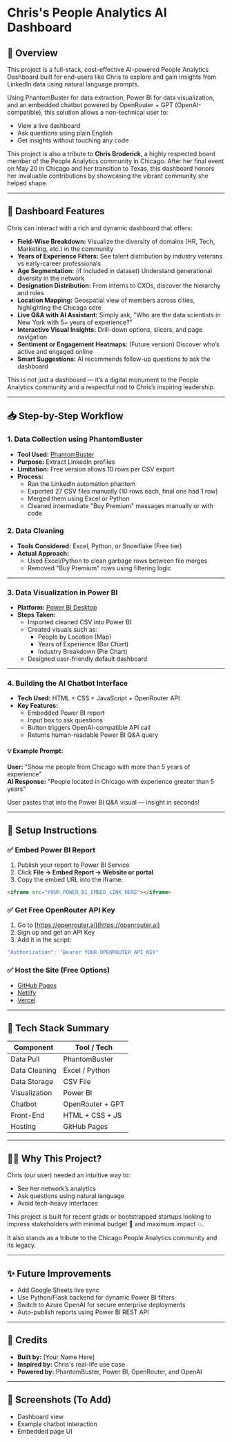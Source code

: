
# Chris's People Analytics AI Dashboard

## 🚀 Overview
This project is a full-stack, cost-effective AI-powered People Analytics Dashboard built for end-users like Chris to explore and gain insights from LinkedIn data using natural language prompts.

Using PhantomBuster for data extraction, Power BI for data visualization, and an embedded chatbot powered by OpenRouter + GPT (OpenAI-compatible), this solution allows a non-technical user to:
- View a live dashboard
- Ask questions using plain English
- Get insights without touching any code

This project is also a tribute to **Chris Broderick**, a highly respected board member of the People Analytics community in Chicago. After her final event on May 20 in Chicago and her transition to Texas, this dashboard honors her invaluable contributions by showcasing the vibrant community she helped shape. 

---

## 🎯 Dashboard Features
Chris can interact with a rich and dynamic dashboard that offers:
- **Field-Wise Breakdown:** Visualize the diversity of domains (HR, Tech, Marketing, etc.) in the community
- **Years of Experience Filters:** See talent distribution by industry veterans vs early-career professionals
- **Age Segmentation:** (if included in dataset) Understand generational diversity in the network
- **Designation Distribution:** From interns to CXOs, discover the hierarchy and roles
- **Location Mapping:** Geospatial view of members across cities, highlighting the Chicago core
- **Live Q&A with AI Assistant:** Simply ask, "Who are the data scientists in New York with 5+ years of experience?"
- **Interactive Visual Insights:** Drill-down options, slicers, and page navigation
- **Sentiment or Engagement Heatmaps:** (Future version) Discover who’s active and engaged online
- **Smart Suggestions:** AI recommends follow-up questions to ask the dashboard

This is not just a dashboard — it’s a digital monument to the People Analytics community and a respectful nod to Chris’s inspiring leadership.

---

## 📥 Step-by-Step Workflow

### 1. **Data Collection using PhantomBuster**
- **Tool Used:** [PhantomBuster](https://phantombuster.com)
- **Purpose:** Extract LinkedIn profiles
- **Limitation:** Free version allows 10 rows per CSV export
- **Process:**
  - Ran the LinkedIn automation phantom
  - Exported 27 CSV files manually (10 rows each, final one had 1 row)
  - Merged them using Excel or Python
  - Cleaned intermediate "Buy Premium" messages manually or with code

### 2. **Data Cleaning**
- **Tools Considered:** Excel, Python, or Snowflake (Free tier)
- **Actual Approach:**
  - Used Excel/Python to clean garbage rows between file merges
  - Removed "Buy Premium" rows using filtering logic

---

### 3. **Data Visualization in Power BI**
- **Platform:** [Power BI Desktop](https://powerbi.microsoft.com/desktop)
- **Steps Taken:**
  - Imported cleaned CSV into Power BI
  - Created visuals such as:
    - People by Location (Map)
    - Years of Experience (Bar Chart)
    - Industry Breakdown (Pie Chart)
  - Designed user-friendly default dashboard

---

### 4. **Building the AI Chatbot Interface**
- **Tech Used:** HTML + CSS + JavaScript + OpenRouter API
- **Key Features:**
  - Embedded Power BI report
  - Input box to ask questions
  - Button triggers OpenAI-compatible API call
  - Returns human-readable Power BI Q&A query

#### 💡 Example Prompt:
**User:** "Show me people from Chicago with more than 5 years of experience"  
**AI Response:** "People located in Chicago with experience greater than 5 years"

User pastes that into the Power BI Q&A visual — insight in seconds!

---

## 🔧 Setup Instructions

### ✅ Embed Power BI Report
1. Publish your report to Power BI Service
2. Click **File → Embed Report → Website or portal**
3. Copy the embed URL into the iframe:
```html
<iframe src="YOUR_POWER_BI_EMBED_LINK_HERE"></iframe>
```

### ✅ Get Free OpenRouter API Key
1. Go to [https://openrouter.ai](https://openrouter.ai)
2. Sign up and get an API Key
3. Add it in the script:
```js
"Authorization": "Bearer YOUR_OPENROUTER_API_KEY"
```

### ✅ Host the Site (Free Options)
- [GitHub Pages](https://pages.github.com)
- [Netlify](https://www.netlify.com)
- [Vercel](https://vercel.com)

---

## 🧠 Tech Stack Summary
| Component     | Tool / Tech        |
|---------------|--------------------|
| Data Pull     | PhantomBuster      |
| Data Cleaning | Excel / Python     |
| Data Storage  | CSV File           |
| Visualization | Power BI           |
| Chatbot       | OpenRouter + GPT   |
| Front-End     | HTML + CSS + JS    |
| Hosting       | GitHub Pages       |

---

## 🙋‍♀️ Why This Project?
Chris (our user) needed an intuitive way to:
- See her network’s analytics
- Ask questions using natural language
- Avoid tech-heavy interfaces

This project is built for recent grads or bootstrapped startups looking to impress stakeholders with minimal budget 💸 and maximum impact 💥.

It also stands as a tribute to the Chicago People Analytics community and its legacy.

---

## ✨ Future Improvements
- Add Google Sheets live sync
- Use Python/Flask backend for dynamic Power BI filters
- Switch to Azure OpenAI for secure enterprise deployments
- Auto-publish reports using Power BI REST API

---

## 🙌 Credits
- **Built by:** [Your Name Here]
- **Inspired by:** Chris's real-life use case
- **Powered by:** PhantomBuster, Power BI, OpenRouter, and OpenAI

---

## 📸 Screenshots (To Add)
- Dashboard view
- Example chatbot interaction
- Embedded page UI
